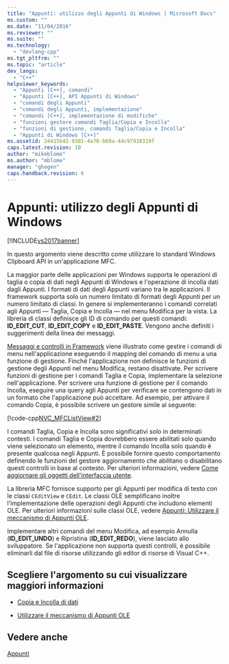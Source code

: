 ```yaml
---
title: "Appunti: utilizzo degli Appunti di Windows | Microsoft Docs"
ms.custom: ""
ms.date: "11/04/2016"
ms.reviewer: ""
ms.suite: ""
ms.technology: 
  - "devlang-cpp"
ms.tgt_pltfrm: ""
ms.topic: "article"
dev_langs: 
  - "C++"
helpviewer_keywords: 
  - "Appunti [C++], comandi"
  - "Appunti [C++], API Appunti di Windows"
  - "comandi degli Appunti"
  - "comandi degli Appunti, implementazione"
  - "comandi [C++], implementazione di modifiche"
  - "funzioni gestore comandi Taglia/Copia e Incolla"
  - "funzioni di gestione, comandi Taglia/Copia e Incolla"
  - "Appunti di Windows [C++]"
ms.assetid: 24415b42-9301-4a70-b69a-44c97918319f
caps.latest.revision: 10
author: "mikeblome"
ms.author: "mblome"
manager: "ghogen"
caps.handback.revision: 6
---
```

# Appunti: utilizzo degli Appunti di Windows
[!INCLUDE[vs2017banner](../assembler/inline/includes/vs2017banner.md)]

In questo argomento viene descritto come utilizzare lo standard Windows Clipboard API in un'applicazione MFC.  
  
 La maggior parte delle applicazioni per Windows supporta le operazioni di taglia o copia di dati negli Appunti di Windows e l'operazione di incolla dati dagli Appunti.  I formati di dati degli Appunti variano tra le applicazioni.  Il framework supporta solo un numero limitato di formati degli Appunti per un numero limitato di classi.  In genere si implementeranno i comandi correlati agli Appunti — Taglia, Copia e Incolla — nel menu Modifica per la vista.  La libreria di classi definisce gli ID di comando per questi comandi: **ID\_EDIT\_CUT**, **ID\_EDIT\_COPY** e **ID\_EDIT\_PASTE**.  Vengono anche definiti i suggerimenti della linea dei messaggi.  
  
 [Messaggi e controlli in Framework](../mfc/messages-and-commands-in-the-framework.md) viene illustrato come gestire i comandi di menu nell'applicazione eseguendo il mapping del comando di menu a una funzione di gestione.  Finché l'applicazione non definisce le funzioni di gestione degli Appunti nel menu Modifica, restano disattivate.  Per scrivere funzioni di gestione per i comandi Taglia e Copia, implementare la selezione nell'applicazione.  Per scrivere una funzione di gestione per il comando Incolla, eseguire una query agli Appunti per verificare se contengono dati in un formato che l'applicazione può accettare.  Ad esempio, per attivare il comando Copia, è possibile scrivere un gestore simile al seguente:  
  
 [!code-cpp[NVC_MFCListView#2](../mfc/codesnippet/CPP/clipboard-using-the-windows-clipboard_1.cpp)]  
  
 I comandi Taglia, Copia e Incolla sono significativi solo in determinati contesti.  I comandi Taglia e Copia dovrebbero essere abilitati solo quando viene selezionato un elemento, mentre il comando Incolla solo quando è presente qualcosa negli Appunti.  È possibile fornire questo comportamento definendo le funzioni del gestore aggiornamento che abilitano o disabilitano questi controlli in base al contesto.  Per ulteriori informazioni, vedere [Come aggiornare gli oggetti dell'interfaccia utente](../mfc/how-to-update-user-interface-objects.md).  
  
 La libreria MFC fornisce supporto per gli Appunti per modifica di testo con le classi `CEditView` e `CEdit`.  Le classi OLE semplificano inoltre l'implementazione delle operazioni degli Appunti che includono elementi OLE.  Per ulteriori informazioni sulle classi OLE, vedere [Appunti: Utilizzare il meccanismo di Appunti OLE](../mfc/clipboard-using-the-ole-clipboard-mechanism.md).  
  
 Implementare altri comandi del menu Modifica, ad esempio Annulla \(**ID\_EDIT\_UNDO**\) e Ripristina \(**ID\_EDIT\_REDO**\), viene lasciato allo sviluppatore.  Se l'applicazione non supporta questi controlli, è possibile eliminarli dal file di risorse utilizzando gli editor di risorse di Visual C\+\+.  
  
## Scegliere l'argomento su cui visualizzare maggiori informazioni  
  
-   [Copia e Incolla di dati](../mfc/clipboard-copying-and-pasting-data.md)  
  
-   [Utilizzare il meccanismo di Appunti OLE](../mfc/clipboard-using-the-ole-clipboard-mechanism.md)  
  
## Vedere anche  
 [Appunti](../mfc/clipboard.md)